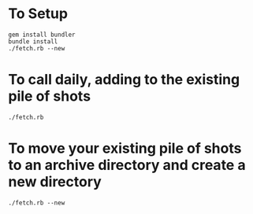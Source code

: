 # To Setup

    gem install bundler
    bundle install
    ./fetch.rb --new
    
# To call daily, adding to the existing pile of shots

    ./fetch.rb
    
# To move your existing pile of shots to an archive directory and create a new directory

    ./fetch.rb --new
